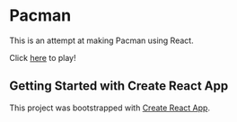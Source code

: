 # Pacman

This is an attempt at making Pacman using React.

Click [here](https://pacman-clone.herokuapp.com/) to play!

## Getting Started with Create React App

This project was bootstrapped with [Create React App](https://github.com/facebook/create-react-app).
